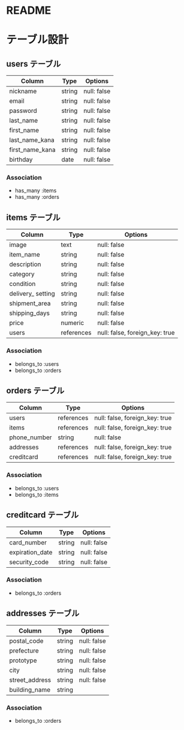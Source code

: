 # README

# テーブル設計

## users テーブル

| Column          | Type   | Options     |
| --------------- | ------ | ----------- |
| nickname        | string | null: false |
| email           | string | null: false |
| password        | string | null: false |
| last_name       | string | null: false |
| first_name      | string | null: false |
| last_name_kana  | string | null: false |
| first_name_kana | string | null: false |
| birthday        | date   | null: false |

### Association

- has_many :items
- has_many :orders

## items テーブル

| Column            | Type       | Options                        |
| ----------------- | ---------- | ------------------------------ |
| image             | text       | null: false                    |
| item_name         | string     | null: false                    |
| description       | string     | null: false                    |
| category          | string     | null: false                    |
| condition         | string     | null: false                    |
| delivery_ setting | string     | null: false                    |
| shipment_area     | string     | null: false                    |
| shipping_days     | string     | null: false                    |
| price             | numeric    | null: false                    |
| users             | references | null: false, foreign_key: true |

### Association

- belongs_to :users
- belongs_to :orders

## orders テーブル

| Column       | Type       | Options                        |
| ------------ | ---------- | ------------------------------ |
| users        | references | null: false, foreign_key: true |
| items        | references | null: false, foreign_key: true |
| phone_number | string     | null: false                    |
| addresses    | references | null: false, foreign_key: true |
| creditcard   | references | null: false, foreign_key: true |

### Association

- belongs_to :users
- belongs_to :items

## creditcard テーブル

| Column          | Type   | Options     |
| --------------- | ------ | ----------- |
| card_number     | string | null: false |
| expiration_date | string | null: false |
| security_code   | string | null: false |

### Association

- belongs_to :orders

## addresses テーブル

| Column         | Type   | Options     |
| -------------- | ------ | ----------- |
| postal_code    | string | null: false |
| prefecture     | string | null: false |
| prototype      | string | null: false |
| city           | string | null: false |
| street_address | string | null: false |
| building_name  | string |             |

### Association

- belongs_to :orders